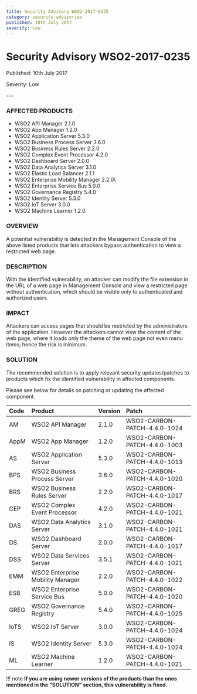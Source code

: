 ```yaml
---
title: Security Advisory WSO2-2017-0235
category: security-advisories
published: 10th July 2017
severity: Low
---
```


# Security Advisory WSO2-2017-0235

<p class="doc-info">Published: 10th July 2017</p>
<p class="doc-info">Severity: Low</p>
---

### AFFECTED PRODUCTS
* WSO2 API Manager 2.1.0
* WSO2 App Manager 1.2.0
* WSO2 Application Server 5.3.0
* WSO2 Business Process Server 3.6.0
* WSO2 Business Rules Server 2.2.0
* WSO2 Complex Event Processor 4.2.0
* WSO2 Dashboard Server 2.0.0
* WSO2 Data Analytics Server  3.1.0
* WSO2 Elastic Load Balancer 2.1.1
* WSO2 Enterprise Mobility Manager 2.2.0\
* WSO2 Enterprise Service Bus 5.0.0
* WSO2 Governance Registry 5.4.0
* WSO2 Identity Server 5.3.0
* WSO2 IoT Server 3.0.0
* WSO2 Machine Learner 1.2.0


### OVERVIEW
A potential vulnerability is detected in the Management Console of the above listed products that lets attackers bypass authentication to view a restricted web page.


### DESCRIPTION
With the identified vulnerability, an attacker can modify the file extension in the URL of a web page in Management Console and view a restricted page without authentication, which should be visible only to authenticated and authorized users.


### IMPACT
Attackers can access pages that should be restricted by the administrators of the application. However the attackers cannot view the content of the web page, where it loads only the theme of the web page not even menu items; hence the risk is minimum.


### SOLUTION
The recommended solution is to apply relevant security updates/patches to products which fix the identified vulnerability in affected components.

Please see below for details on patching or updating the affected component.


| **Code** | **Product**          | **Version** | **Patch**                    |
| :--- | :------ | :------ | :---- |
|AM | WSO2 API Manager | 2.1.0 | WSO2-CARBON-PATCH-4.4.0-1024 |
|AppM | WSO2 App Manager | 1.2.0 | WSO2-CARBON-PATCH-4.4.0-1003 |
|AS | WSO2 Application Server | 5.3.0 | WSO2-CARBON-PATCH-4.4.0-1013 |
|BPS | WSO2 Business Process Server | 3.6.0 | WSO2-CARBON-PATCH-4.4.0-1020 |
|BRS | WSO2 Business Rules Server | 2.2.0 | WSO2-CARBON-PATCH-4.4.0-1017 |
|CEP | WSO2 Complex Event Processor | 4.2.0 | WSO2-CARBON-PATCH-4.4.0-1021 |
|DAS | WSO2 Data Analytics Server | 3.1.0 | WSO2-CARBON-PATCH-4.4.0-1021 |
|DS | WSO2 Dashboard Server | 2.0.0 | WSO2-CARBON-PATCH-4.4.0-1017 |
|DSS | WSO2 Data Services Server | 3.5.1 | WSO2-CARBON-PATCH-4.4.0-1021 |
|EMM | WSO2 Enterprise Mobility Manager | 2.2.0 | WSO2-CARBON-PATCH-4.4.0-1022 |
|ESB | WSO2 Enterprise Service Bus | 5.0.0 | WSO2-CARBON-PATCH-4.4.0-1020 |
|GREG | WSO2 Governance Registry | 5.4.0 | WSO2-CARBON-PATCH-4.4.0-1025 |
|IoTS | WSO2 IoT Server | 3.0.0 | WSO2-CARBON-PATCH-4.4.0-1024 |
|IS | WSO2 Identity Server | 5.3.0 | WSO2-CARBON-PATCH-4.4.0-1024 |
|ML | WSO2 Machine Learner | 1.2.0 | WSO2-CARBON-PATCH-4.4.0-1021 |


!!! note
    **If you are using newer versions of the products than the ones mentioned in the "SOLUTION" section, this vulnerability is fixed.**
